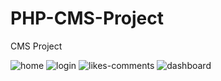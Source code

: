 # PHP-CMS-Project
 CMS Project
 
![home](https://github.com/smkadam2002/CMS-/assets/139140374/d43d170e-7bfa-4dc6-b398-edae60383b1d)
![login](https://github.com/smkadam2002/CMS-/assets/139140374/bd9dd591-b69a-4ed1-8212-783b8f38ddf7)
![likes-comments](https://github.com/smkadam2002/CMS-/assets/139140374/958b511e-f172-4f37-b9f6-4c944cfd67ca)
![dashboard](https://github.com/smkadam2002/CMS-/assets/139140374/5c032bc4-4979-495c-92a2-90a4c9a6e9e0)
